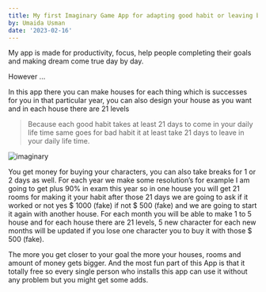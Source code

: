 ```yaml
---
title: My first Imaginary Game App for adapting good habit or leaving bad habit in 21 days via playing this Game with so much fun.
by: Umaida Usman
date: '2023-02-16'
---
```





My app is made for productivity, focus, help people completing their goals and making dream come true day by day.

However ...

In this app there you can make houses for each thing which is successes for you in that particular year, you can also design your house as you want and in each house there are 21 levels 

> Because each good habit takes at least 21 days 
> to come in your daily life time same goes for 
> bad habit it at least take 21 days to leave in 
> your daily life time. 

![imaginary](/images/imaginary.jpg)

You get money for buying your characters, you can also take breaks for 1 or 2 days as well. For each year we make some resolution’s for example I am going to get plus 90% in exam this year so in one house you will get 21 rooms for making it your habit after those 21 days we are going to ask if it worked or not yes $ 1000 (fake) if not $ 500 (fake) and we are going to start it again with another house. For each month you will be able to make 1 to 5 house and for each house there are 21 levels, 5 new character for each new months will be updated if you lose one character you to buy it with those $ 500 (fake). 

The more you get closer to your goal the more your houses, rooms and amount of money gets bigger. And the most fun part of this App is that it totally free so every single person who installs this app can use it without any problem but you might get some adds.
